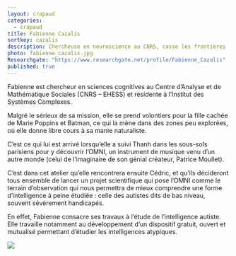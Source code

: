 ```yaml
---
layout: crapaud
categories:
  - crapaud
title: Fabienne Cazalis
sortkey: cazalis
description: Chercheuse en neuroscience au CNRS, casse les frontières
photo: fabienne_cazalis.jpg
Researchgate: "https://www.researchgate.net/profile/Fabienne_Cazalis"
published: true
---
```


Fabienne est chercheur en sciences cognitives au Centre d’Analyse et de Mathématique Sociales (CNRS – EHESS) et résidente à l’Institut des Systèmes Complexes.

Malgré le sérieux de sa mission, elle se prend volontiers pour la fille cachée de Marie Poppins et Batman, ce qui la mène dans des zones peu explorées, où elle donne libre cours à sa manie naturaliste. 

C’est ce qui lui est arrivé lorsqu’elle a suivi Thanh dans les sous-sols parisiens pour y découvrir l’OMNI, un instrument de musique venu d’un autre monde (celui de l’imaginaire de son génial créateur, Patrice Moullet).

C’est dans cet atelier qu’elle rencontrera ensuite Cédric, et qu’ils décideront tous ensemble de lancer un projet scientifique qui pose l’OMNI comme le terrain d’observation qui nous permettra de mieux comprendre une forme d’intelligence à peine étudiée : celle des autistes dits de bas niveau, souvent sévèrement handicapés. 

En effet, Fabienne consacre ses travaux à l’étude de l’intelligence autiste. Elle travaille notamment au développement d’un dispositif gratuit, ouvert et mutualisé permettant d’étudier les intelligences atypiques.

<img src="{{ site.urlimg }}/profiles/fabienne_cazalis_illus.png" />
